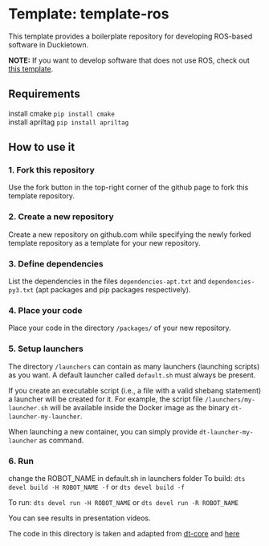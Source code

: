 # Template: template-ros

This template provides a boilerplate repository
for developing ROS-based software in Duckietown.

**NOTE:** If you want to develop software that does not use
ROS, check out [this template](https://github.com/duckietown/template-basic).

## Requirements
install cmake `pip install cmake`<br>
install apriltag `pip install apriltag` 


## How to use it

### 1. Fork this repository

Use the fork button in the top-right corner of the github page to fork this template repository.


### 2. Create a new repository

Create a new repository on github.com while
specifying the newly forked template repository as
a template for your new repository.


### 3. Define dependencies

List the dependencies in the files `dependencies-apt.txt` and
`dependencies-py3.txt` (apt packages and pip packages respectively).


### 4. Place your code

Place your code in the directory `/packages/` of
your new repository.


### 5. Setup launchers

The directory `/launchers` can contain as many launchers (launching scripts)
as you want. A default launcher called `default.sh` must always be present.

If you create an executable script (i.e., a file with a valid shebang statement)
a launcher will be created for it. For example, the script file 
`/launchers/my-launcher.sh` will be available inside the Docker image as the binary
`dt-launcher-my-launcher`.

When launching a new container, you can simply provide `dt-launcher-my-launcher` as
command.

### 6. Run
change the ROBOT_NAME in default.sh in launchers folder
To build:
```dts devel build -H ROBOT_NAME -f``` or ```dts devel build -f```

To run:
```dts devel run -H ROBOT_NAME``` or ```dts devel run -R ROBOT_NAME```

You can see results in presentation videos.

The code in this directory is taken and adapted from [dt-core](https://github.com/duckietown/dt-core) and [here](https://github.com/ekhumbata/Adventures-in-Duckietown)
